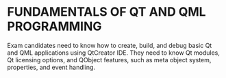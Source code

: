 # FUNDAMENTALS OF QT AND QML PROGRAMMING

Exam candidates need to know how to create, build, and debug basic Qt and QML applications using QtCreator IDE. They need to know Qt modules, Qt licensing options, and QObject features, such as meta object system, properties, and event handling.
